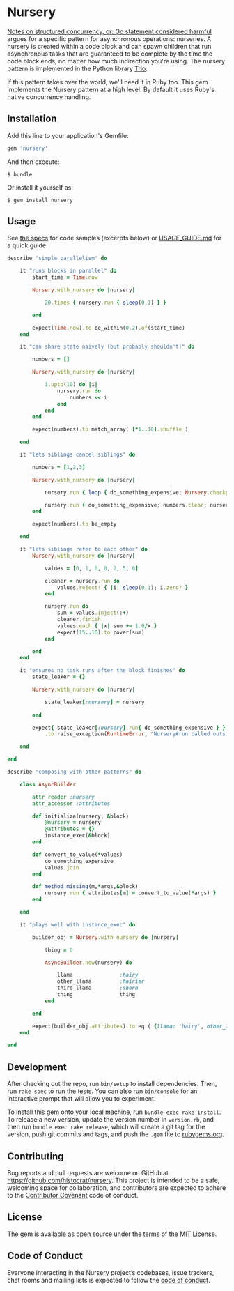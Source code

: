 # Nursery

[Notes on structured concurrency, or: Go statement considered harmful](https://vorpus.org/blog/notes-on-structured-concurrency-or-go-statement-considered-harmful/) argues for a specific pattern for asynchronous operations: nurseries. A nursery is created within a code block and can spawn children that run asynchronous tasks that are guaranteed to be complete by the time the code block ends, no matter how much indirection you're using. The nursery pattern is implemented in the Python library [Trio](https://trio.readthedocs.io/en/latest/index.html).

If this pattern takes over the world, we'll need it in Ruby too. This gem implements the Nursery pattern at a high level. By default it uses Ruby's native concurrency handling.

## Installation

Add this line to your application's Gemfile:

```ruby
gem 'nursery'
```

And then execute:

    $ bundle

Or install it yourself as:

    $ gem install nursery

## Usage

See [the specs](spec) for code samples (excerpts below) or [USAGE_GUIDE.md](USAGE_GUIDE.md) for a quick guide.

```ruby
describe "simple parallelism" do

	it "runs blocks in parallel" do
		start_time = Time.now

		Nursery.with_nursery do |nursery|

			20.times { nursery.run { sleep(0.1) } }

		end

		expect(Time.now).to be_within(0.2).of(start_time)
	end

	it "can share state naively (but probably shouldn't)" do

		numbers = []

		Nursery.with_nursery do |nursery|

			1.upto(10) do |i|
				nursery.run do
					numbers << i
				end
			end
		end

		expect(numbers).to match_array( [*1..10].shuffle )

	end

	it "lets siblings cancel siblings" do

		numbers = [1,2,3]		

		Nursery.with_nursery do |nursery|

			nursery.run { loop { do_something_expensive; Nursery.checkpoint } }

			nursery.run { do_something_expensive; numbers.clear; nursery.cancel }
		end

		expect(numbers).to be_empty

	end

	it "lets siblings refer to each other" do
		Nursery.with_nursery do |nursery|

			values = [0, 1, 0, 0, 2, 5, 6]

			cleaner = nursery.run do
				values.reject! { |i| sleep(0.1); i.zero? }
			end

			nursery.run do
				sum = values.inject(:+)
				cleaner.finish
				values.each { |x| sum += 1.0/x }
				expect(15..16).to cover(sum)
			end

		end
	end

	it "ensures no task runs after the block finishes" do
		state_leaker = {}

		Nursery.with_nursery do |nursery|

			state_leaker[:nursery] = nursery
		
		end

		expect{ state_leaker[:nursery].run{ do_something_expensive } }
			.to raise_exception(RuntimeError, "Nursery#run called outside of with_nursery block")

	end

end

describe "composing with other patterns" do

	class AsyncBuilder

		attr_reader :nursery
		attr_accessor :attributes

		def initialize(nursery, &block)
			@nursery = nursery
			@attributes = {}
			instance_exec(&block)
		end

		def convert_to_value(*values)
			do_something_expensive
			values.join
		end

		def method_missing(m,*args,&block)
			nursery.run { attributes[m] = convert_to_value(*args) }
		end

	end

	it "plays well with instance_exec" do

		builder_obj = Nursery.with_nursery do |nursery|

			thing = 0

			AsyncBuilder.new(nursery) do

				llama 				:hairy
				other_llama			:hairier
				third_llama			:shorn
				thing				thing
			end

		end

		expect(builder_obj.attributes).to eq ( {llama: 'hairy', other_llama: 'hairier', third_llama: 'shorn', thing: '0'} )
	end

end
```

## Development

After checking out the repo, run `bin/setup` to install dependencies. Then, run `rake spec` to run the tests. You can also run `bin/console` for an interactive prompt that will allow you to experiment.

To install this gem onto your local machine, run `bundle exec rake install`. To release a new version, update the version number in `version.rb`, and then run `bundle exec rake release`, which will create a git tag for the version, push git commits and tags, and push the `.gem` file to [rubygems.org](https://rubygems.org).

## Contributing

Bug reports and pull requests are welcome on GitHub at https://github.com/histocrat/nursery. This project is intended to be a safe, welcoming space for collaboration, and contributors are expected to adhere to the [Contributor Covenant](http://contributor-covenant.org) code of conduct.

## License

The gem is available as open source under the terms of the [MIT License](https://opensource.org/licenses/MIT).

## Code of Conduct

Everyone interacting in the Nursery project’s codebases, issue trackers, chat rooms and mailing lists is expected to follow the [code of conduct](https://github.com/histocrat/nursery/blob/master/CODE_OF_CONDUCT.md).
